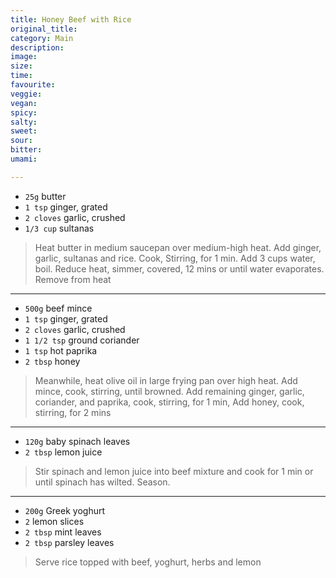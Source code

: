 ```yaml
---
title: Honey Beef with Rice
original_title:
category: Main
description:
image:
size:
time:
favourite:
veggie:
vegan:
spicy:
salty:
sweet:
sour:
bitter:
umami:

---
```


* `25g` butter
* `1 tsp` ginger, grated
* `2 cloves` garlic, crushed
* `1/3 cup` sultanas

>Heat butter in medium saucepan over medium-high heat. Add ginger, garlic, sultanas and rice. Cook, Stirring, for 1 min. Add 3 cups water, boil. Reduce heat, simmer, covered, 12 mins or until water evaporates. Remove from heat

---

* `500g` beef mince
* `1 tsp` ginger, grated
* `2 cloves` garlic, crushed
* `1 1/2 tsp` ground coriander
* `1 tsp` hot paprika
* `2 tbsp` honey

>Meanwhile, heat olive oil in large frying pan over high heat. Add mince, cook, stirring, until browned. Add remaining ginger, garlic, coriander, and paprika, cook, stirring, for 1 min, Add honey, cook, stirring, for 2 mins

---

* `120g` baby spinach leaves
* `2 tbsp` lemon juice

>Stir spinach and lemon juice into beef mixture and cook for 1 min or until spinach has wilted. Season.

---

* `200g` Greek yoghurt
* `2` lemon slices
* `2 tbsp` mint leaves
* `2 tbsp` parsley leaves

>Serve rice topped with beef, yoghurt, herbs and lemon